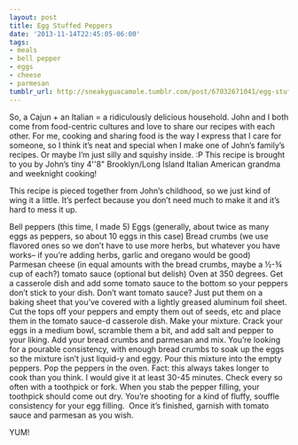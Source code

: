 ```yaml
---
layout: post
title: Egg Stuffed Peppers
date: '2013-11-14T22:45:05-06:00'
tags:
- meals
- bell pepper
- eggs
- cheese
- parmesan
tumblr_url: http://sneakyguacamole.tumblr.com/post/67032671041/egg-stuffed-peppers
---
```

So, a Cajun + an Italian = a ridiculously delicious household. John and I both come from food-centric cultures and love to share our recipes with each other. For me, cooking and sharing food is the way I express that I care for someone, so I think it’s neat and special when I make one of John’s family’s recipes. Or maybe I’m just silly and squishy inside. :P
This recipe is brought to you by John’s tiny 4''8" Brooklyn/Long Island Italian American grandma and weeknight cooking!

This recipe is pieced together from John’s childhood, so we just kind of wing it a little. It’s perfect because you don’t need much to make it and it’s hard to mess it up.

Bell peppers (this time, I made 5)
Eggs (generally, about twice as many eggs as peppers, so about 10 eggs in this case)
Bread crumbs (we use flavored ones so we don’t have to use more herbs, but whatever you have works– if you’re adding herbs, garlic and oregano would be good)
Parmesan cheese (in equal amounts with the bread crumbs, maybe a ½-¾ cup of each?)
tomato sauce (optional but delish)
Oven at 350 degrees. Get a casserole dish and add some tomato sauce to the bottom so your peppers don’t stick to your dish. Don’t want tomato sauce? Just put them on a baking sheet that you’ve covered with a lightly greased aluminum foil sheet.
Cut the tops off your peppers and empty them out of seeds, etc and place them in the tomato sauce-d casserole dish.
Make your mixture. Crack your eggs in a medium bowl, scramble them a bit, and add salt and pepper to your liking. Add your bread crumbs and parmesan and mix. You’re looking for a pourable consistency, with enough bread crumbs to soak up the eggs so the mixture isn’t just liquid-y and eggy. Pour this mixture into the empty peppers.
Pop the peppers in the oven. Fact: this always takes longer to cook than you think. I would give it at least 30-45 minutes. Check every so often with a toothpick or fork. When you stab the pepper filling, your toothpick should come out dry. You’re shooting for a kind of fluffy, souffle consistency for your egg filling. 
Once it’s finished, garnish with tomato sauce and parmesan as you wish.


YUM!

